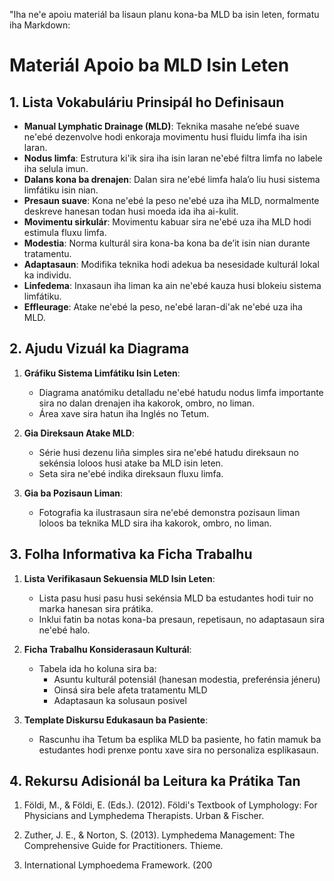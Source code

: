 "Iha ne'e apoiu materiál ba lisaun planu kona-ba MLD ba isin leten, formatu iha Markdown:

# Materiál Apoio ba MLD Isin Leten

## 1. Lista Vokabuláriu Prinsipál ho Definisaun

- **Manual Lymphatic Drainage (MLD)**: Teknika masahe ne’ebé suave ne'ebé dezenvolve hodi enkoraja movimentu husi fluidu limfa iha isin laran.
- **Nodus limfa**: Estrutura ki'ik sira iha isin laran ne'ebé filtra limfa no labele iha selula imun.
- **Dalans kona ba drenajen**: Dalan sira ne'ebé limfa hala’o liu husi sistema limfátiku isin nian.
- **Presaun suave**: Kona ne'ebé la peso ne'ebé uza iha MLD, normalmente deskreve hanesan todan husi moeda ida iha ai-kulit.
- **Movimentu sirkulár**: Movimentu kabuar sira ne'ebé uza iha MLD hodi estimula fluxu limfa.
- **Modestia**: Norma kulturál sira kona-ba kona ba de’it isin nian durante tratamentu.
- **Adaptasaun**: Modifika teknika hodi adekua ba nesesidade kulturál lokal ka individu.
- **Linfedema**: Inxasaun iha liman ka ain ne'ebé kauza husi blokeiu sistema limfátiku.
- **Effleurage**: Atake ne'ebé la peso, ne'ebé laran-di'ak ne'ebé uza iha MLD.

## 2. Ajudu Vizuál ka Diagrama

1. **Gráfiku Sistema Limfátiku Isin Leten**:
   - Diagrama anatómiku detalladu ne'ebé hatudu nodus limfa importante sira no dalan drenajen iha kakorok, ombro, no liman.
   - Área xave sira hatun iha Inglés no Tetum.

2. **Gia Direksaun Atake MLD**:
   - Série husi dezenu liña simples sira ne'ebé hatudu direksaun no sekénsia loloos husi atake ba MLD isin leten.
   - Seta sira ne'ebé indika direksaun fluxu limfa.

3. **Gia ba Pozisaun Liman**:
   - Fotografia ka ilustrasaun sira ne'ebé demonstra pozisaun liman loloos ba teknika MLD sira iha kakorok, ombro, no liman.

## 3. Folha Informativa ka Ficha Trabalhu

1. **Lista Verifikasaun Sekuensia MLD Isin Leten**:
   - Lista pasu husi pasu husi sekénsia MLD ba estudantes hodi tuir no marka hanesan sira prátika.
   - Inklui fatin ba notas kona-ba presaun, repetisaun, no adaptasaun sira ne'ebé halo.

2. **Ficha Trabalhu Konsiderasaun Kulturál**:
   - Tabela ida ho koluna sira ba:
     * Asuntu kulturál potensiál (hanesan modestia, preferénsia jéneru)
     * Oinsá sira bele afeta tratamentu MLD
     * Adaptasaun ka solusaun posivel

3. **Template Diskursu Edukasaun ba Pasiente**:
   - Rascunhu iha Tetum ba esplika MLD ba pasiente, ho fatin mamuk ba estudantes hodi prenxe pontu xave sira no personaliza esplikasaun.

## 4. Rekursu Adisionál ba Leitura ka Prátika Tan

1. Földi, M., & Földi, E. (Eds.). (2012). Földi's Textbook of Lymphology: For Physicians and Lymphedema Therapists. Urban & Fischer.

2. Zuther, J. E., & Norton, S. (2013). Lymphedema Management: The Comprehensive Guide for Practitioners. Thieme.

3. International Lymphoedema Framework. (200